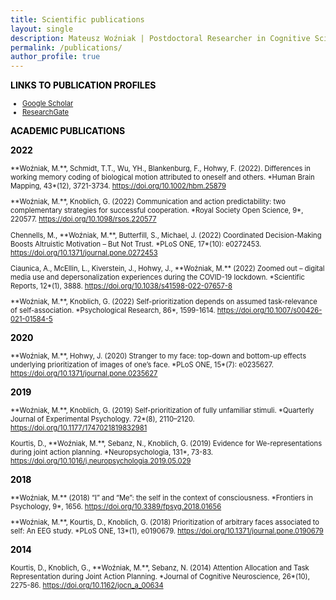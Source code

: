 ```yaml
---
title: Scientific publications
layout: single
description: Mateusz Woźniak | Postdoctoral Researcher in Cognitive Science | Central European University
permalink: /publications/
author_profile: true
---
```



<p><span style="color: #000000;"><strong>LINKS TO PUBLICATION PROFILES</strong></span></p>
<ul style="font-size: 80%;">
  <p style="text-align:center;">
    <li><a href="https://scholar.google.de/citations?user=LDYVfiQAAAAJ&hl=en" target="_blank">Google Scholar</a></li>
    <li><a href="https://www.researchgate.net/profile/Mateusz-Wozniak-6" target="_blank">ResearchGate</a></li>
  </p>
</ul>

<p><span style="color: #000000;"><strong>ACADEMIC PUBLICATIONS</strong></span></p>

<p><span style="color: #000000;"><strong>2022</strong></span></p>

<p style="font-size: 80%;">**Woźniak, M.**, Schmidt, T.T., Wu, YH., Blankenburg, F., Hohwy, F. (2022). Differences in working memory coding of biological motion attributed to oneself and others. *Human Brain Mapping, 43*(12), 3721-3734. <a href="https://doi.org/10.1002/hbm.25879" target="_blank">https://doi.org/10.1002/hbm.25879</a></p>

<p style="font-size: 80%;">**Woźniak, M.**, Knoblich, G. (2022) Communication and action predictability: two complementary strategies for successful cooperation. *Royal Society Open Science, 9*, 220577. <a href="https://doi.org/10.1098/rsos.220577" target="_blank">https://doi.org/10.1098/rsos.220577</a></p>

<p style="font-size: 80%;">Chennells, M., **Woźniak, M.**, Butterfill, S., Michael, J. (2022) Coordinated Decision-Making Boosts Altruistic Motivation – But Not Trust. *PLoS ONE, 17*(10): e0272453. <a href="https://doi.org/10.1371/journal.pone.0272453" target="_blank">https://doi.org/10.1371/journal.pone.0272453</a></p>

<p style="font-size: 80%;">Ciaunica, A., McEllin, L., Kiverstein, J., Hohwy, J., **Woźniak, M.** (2022) Zoomed out – digital media use and depersonalization experiences during the COVID-19 lockdown. *Scientific Reports, 12*(1), 3888. <a href="https://doi.org/10.1038/s41598-022-07657-8" target="_blank">https://doi.org/10.1038/s41598-022-07657-8</a></p>

<p style="font-size: 80%;">**Woźniak, M.**, Knoblich, G. (2022) Self-prioritization depends on assumed task-relevance of self-association. *Psychological Research, 86*, 1599-1614. <a href="https://doi.org/10.1007/s00426-021-01584-5" target="_blank">https://doi.org/10.1007/s00426-021-01584-5</a></p>

<p><span style="color: #000000;"><strong>2020</strong></span></p>

<p style="font-size: 80%;">**Woźniak, M.**, Hohwy, J. (2020) Stranger to my face: top-down and bottom-up effects underlying prioritization of images of one’s face. *PLoS ONE, 15*(7): e0235627. <a href="https://doi.org/10.1371/journal.pone.0235627" target="_blank">https://doi.org/10.1371/journal.pone.0235627</a></p>

<p><span style="color: #000000;"><strong>2019</strong></span></p>

<p style="font-size: 80%;">**Woźniak, M.**, Knoblich, G. (2019) Self-prioritization of fully unfamiliar stimuli. *Quarterly Journal of Experimental Psychology. 72*(8), 2110–2120. <a href="https://doi.org/10.1177/1747021819832981" target="_blank">https://doi.org/10.1177/1747021819832981</a></p>

<p style="font-size: 80%;">Kourtis, D., **Woźniak, M.**, Sebanz, N., Knoblich, G. (2019) Evidence for We-representations during joint action planning. *Neuropsychologia, 131*, 73-83. <a href="https://doi.org/10.1016/j.neuropsychologia.2019.05.029" target="_blank">https://doi.org/10.1016/j.neuropsychologia.2019.05.029</a></p>

<p><span style="color: #000000;"><strong>2018</strong></span></p>

<p style="font-size: 80%;">**Woźniak, M.** (2018) “I” and “Me”: the self in the context of consciousness. *Frontiers in Psychology, 9*, 1656. <a href="https://doi.org/10.3389/fpsyg.2018.01656" target="_blank">https://doi.org/10.3389/fpsyg.2018.01656</a></p>

<p style="font-size: 80%;">**Woźniak, M.**, Kourtis, D., Knoblich, G. (2018) Prioritization of arbitrary faces associated to self: An EEG study. *PLoS ONE, 13*(1), e0190679. <a href="https://doi.org/10.1371/journal.pone.0190679" target="_blank">https://doi.org/10.1371/journal.pone.0190679</a></p>

<p><span style="color: #000000;"><strong>2014</strong></span></p>

<p style="font-size: 80%;">Kourtis, D., Knoblich, G., **Woźniak, M.**, Sebanz, N. (2014) Attention Allocation and Task Representation during Joint Action Planning. *Journal of Cognitive Neuroscience, 26*(10), 2275-86. <a href="https://doi.org/10.1162/jocn_a_00634" target="_blank">https://doi.org/10.1162/jocn_a_00634</a></p>



